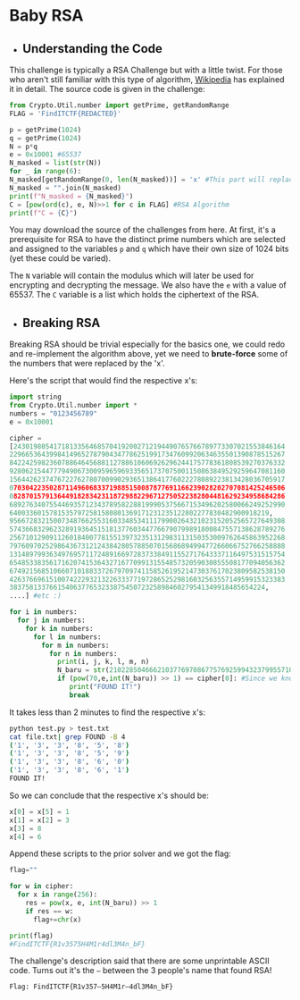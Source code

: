 # Baby RSA 

* ## Understanding the Code
This challenge is typically a RSA Challenge but with a little twist.
For those who aren't still familiar with this type of algorithm, [Wikipedia](https://en.wikipedia.org/wiki/RSA_(cryptosystem))
has explained it in detail.
The source code is given in the challenge:
```python
from Crypto.Util.number import getPrime, getRandomRange
FLAG = 'FindITCTF{REDACTED}'

p = getPrime(1024)
q = getPrime(1024)
N = p*q
e = 0x10001 #65537
N_masked = list(str(N))
for _ in range(6):
N_masked[getRandomRange(0, len(N_masked))] = 'x' #This part will replace certain number randomly from N with 'x'
N_masked = "".join(N_masked)
print(f"N_masked = {N_masked}")
C = [pow(ord(c), e, N)>>1 for c in FLAG] #RSA Algorithm
print(f"C = {C}")
```
You may download the source of the challenges from here.
At first, it's a prerequisite for RSA to have the distinct prime numbers which
are selected and assigned to the variables `p` and `q` which have their own
size of 1024 bits (yet these could be varied).

The `N` variable will contain the modulus which will later be used for encrypting and
decrypting the message. We also have the `e` with a value of 65537.
The `C` variable is a list which holds the ciphertext of the RSA.

* ## Breaking RSA
Breaking RSA should be trivial especially for the basics one, we could redo and re-implement
the algorithm above, yet we need to **brute-force** some of the numbers that were replaced by 
the 'x'.

Here's the script that would find the respective x's:
```python
import string
from Crypto.Util.number import *
numbers = "0123456789"
e = 0x10001

cipher =
[24301980541718133564685704192002712194490765766789773307021553846164
229665364399841496527879043477862519917347609920634635501390878515267
842242598236078864645688112788610606926296244175778361808539270376332
928062154477794906730095965969335651737075001150863849529259647081160
156442623747672276278070099029365138641776022278089223813428036705917
070304223502871149606833719885150087877691166239028202707081425246506
082870157913644918283423118729882296712750522382804481629234958684286
689276340755446935712343789582288199905375667153496202580066249252990
64003360157815357972581580801369171231235122802277830482900918219,
956672832150073487662553160334853411179900264321023152052565727649308
574366832962328919364515181377603447766790799891800847557138628789276
256710129091126018400778155139732351312983113150353009762645863952268
797609702529864367312124384280578850701568689499477266066752766258888
131489799363497695711724891669728373384911552717643337116497531515754
654853383561716207415364327167709913155485732059030855508177094056362
674921568510660710188337267970974115852619521473037617023809582538150
426376696151007422293213226333771972865252981603256355714959915323383
3837581337661540637765323387545072325898460279541349918485654224,
....] #etc :)

for i in numbers:
  for j in numbers:
    for k in numbers:
      for l in numbers:
        for m in numbers:
          for n in numbers:
            print(i, j, k, l, m, n)
            N_baru = str(21022850466621037769708677576925994323799557100753480004047244311247904448349530332497012095272352769059840683329533206682874110) + i + str(289126845969366352627121095133697653792615564277853968085374458187497270011357018991524922740682560909276968423432230525022773410732626759045003404453844514854089059052168106105408307) + j + str(70802712764976697277408322943223343255363381115432845840845941253305324016139244019454699910693785375999481543635730084790753124753680354721534315616158297852604043938719783) + k + str(73397) + l +str(46442242145088603060181358033531883703753) + m + str(3374330449276881764159676919120402711238866891557) + n + str(60413515481545371406947204366503)
            if (pow(70,e,int(N_baru)) >> 1) == cipher[0]: #Since we know the flag starts with 'F' and ord('F') == 70 :) We could use it for a faster search
               print("FOUND IT!")
               break
```

It takes less than 2 minutes to find the respective x's:
```bash
python test.py > test.txt
cat file.txt| grep FOUND -B 4
('1', '3', '3', '8', '5', '8')
('1', '3', '3', '8', '5', '9')
('1', '3', '3', '8', '6', '0')
('1', '3', '3', '8', '6', '1')
FOUND IT!
```

So we can conclude that the respective x's should be:
```python
x[0] = x[5] = 1
x[1] = x[2] = 3
x[3] = 8
x[4] = 6
```

Append these scripts to the prior solver and we got the flag:
```python
flag=""

for w in cipher:
  for x in range(256):
    res = pow(x, e, int(N_baru)) >> 1
    if res == w:
      flag+=chr(x)

print(flag)
#FindITCTF{R1v3575H4M1r4dl3M4n_bF}
```

The challenge's description said that there are some unprintable ASCII code.
Turns out it's the `–` between the 3 people's name that found RSA!

`Flag: FindITCTF{R1v357–5H4M1r–4dl3M4n_bF}`
